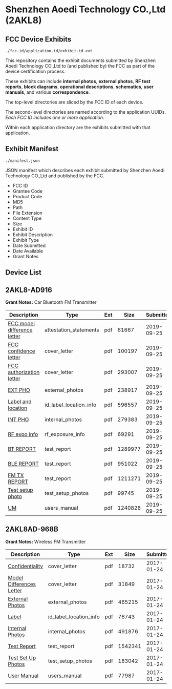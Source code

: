 # Shenzhen Aoedi Technology CO.,Ltd (2AKL8)
## FCC Device Exhibits

```
./fcc-id/application-id/exhibit-id.ext
```

This repository contains the exhibit documents submitted by Shenzhen Aoedi Technology CO.,Ltd to (and published by) the FCC as part of the device certification process.

These exhibits can include **internal photos**, **external photos**, **RF test reports**, **block diagrams**, **operational descriptions**, **schematics**, **user manuals**, and various **correspondence**.

The top-level directories are sliced by the FCC ID of each device.

The second-level directories are named according to the application UUIDs. *Each FCC ID includes one or more application.*

Within each application directory are the exhibits submitted with that application. 

## Exhibit Manifest

```
./manifest.json
```

JSON manifest which describes each exhibit submitted by Shenzhen Aoedi Technology CO.,Ltd and published by the FCC.

- FCC ID
- Grantee Code
- Product Code
- MD5
- Path
- File Extension
- Content Type
- Size
- Exhibit ID
- Exhibit Description
- Exhibit Type
- Date Submitted
- Date Available
- Grant Notes

## Device List
## 2AKL8-AD916
**Grant Notes:** Car Bluetooth FM Transmitter

| Description | Type | Ext | Size | Submitted | Available |
| ----------- | ---- | --- | ---- | --------- | --------- |
| [FCC model difference letter](2AKL8-AD916/3af9d52ddb1d7186c03e6f9b6f550ed6/4458002.pdf) | attestation_statements | pdf | 61667 | 2019-09-25 | 2019-09-25 |
| [FCC confidence letter](2AKL8-AD916/3af9d52ddb1d7186c03e6f9b6f550ed6/4458000.pdf) | cover_letter | pdf | 100197 | 2019-09-25 | 2019-09-25 |
| [FCC authorization letter](2AKL8-AD916/3af9d52ddb1d7186c03e6f9b6f550ed6/4458001.pdf) | cover_letter | pdf | 293007 | 2019-09-25 | 2019-09-25 |
| [EXT PHO](2AKL8-AD916/3af9d52ddb1d7186c03e6f9b6f550ed6/4458003.pdf) | external_photos | pdf | 238917 | 2019-09-25 | 2019-09-25 |
| [Label and location](2AKL8-AD916/3af9d52ddb1d7186c03e6f9b6f550ed6/4458005.pdf) | id_label_location_info | pdf | 596557 | 2019-09-25 | 2019-09-25 |
| [INT PHO](2AKL8-AD916/3af9d52ddb1d7186c03e6f9b6f550ed6/4458004.pdf) | internal_photos | pdf | 279383 | 2019-09-25 | 2019-09-25 |
| [RF expo info](2AKL8-AD916/3af9d52ddb1d7186c03e6f9b6f550ed6/4458009.pdf) | rf_exposure_info | pdf | 69291 | 2019-09-25 | 2019-09-25 |
| [BT REPORT](2AKL8-AD916/3af9d52ddb1d7186c03e6f9b6f550ed6/4458029.pdf) | test_report | pdf | 1289977 | 2019-09-25 | 2019-09-25 |
| [BLE REPORT](2AKL8-AD916/3af9d52ddb1d7186c03e6f9b6f550ed6/4458030.pdf) | test_report | pdf | 951022 | 2019-09-25 | 2019-09-25 |
| [FM TX REPORT](2AKL8-AD916/3af9d52ddb1d7186c03e6f9b6f550ed6/4459042.pdf) | test_report | pdf | 1211271 | 2019-09-25 | 2019-09-25 |
| [Test setup photo](2AKL8-AD916/3af9d52ddb1d7186c03e6f9b6f550ed6/4458008.pdf) | test_setup_photos | pdf | 99745 | 2019-09-25 | 2019-09-25 |
| [UM](2AKL8-AD916/3af9d52ddb1d7186c03e6f9b6f550ed6/4458010.pdf) | users_manual | pdf | 1240826 | 2019-09-25 | 2019-09-25 |
## 2AKL8AD-968B
**Grant Notes:** Wireless FM Transmitter

| Description | Type | Ext | Size | Submitted | Available |
| ----------- | ---- | --- | ---- | --------- | --------- |
| [Confidentiality](2AKL8AD-968B/0efffcbb3f99005ad9d2a335e58a546c/3269093.pdf) | cover_letter | pdf | 18732 | 2017-01-24 | 2017-01-29 |
| [Model Differences Letter](2AKL8AD-968B/0efffcbb3f99005ad9d2a335e58a546c/3269094.pdf) | cover_letter | pdf | 31849 | 2017-01-24 | 2017-01-29 |
| [External Photos](2AKL8AD-968B/0efffcbb3f99005ad9d2a335e58a546c/3269095.pdf) | external_photos | pdf | 465215 | 2017-01-24 | 2017-01-29 |
| [Label](2AKL8AD-968B/0efffcbb3f99005ad9d2a335e58a546c/3269097.pdf) | id_label_location_info | pdf | 76743 | 2017-01-24 | 2017-01-29 |
| [Internal Photos](2AKL8AD-968B/0efffcbb3f99005ad9d2a335e58a546c/3269096.pdf) | internal_photos | pdf | 491876 | 2017-01-24 | 2017-01-29 |
| [Test Report](2AKL8AD-968B/0efffcbb3f99005ad9d2a335e58a546c/3269101.pdf) | test_report | pdf | 1542341 | 2017-01-24 | 2017-01-29 |
| [Test Set Up Photos](2AKL8AD-968B/0efffcbb3f99005ad9d2a335e58a546c/3269100.pdf) | test_setup_photos | pdf | 183042 | 2017-01-24 | 2017-01-29 |
| [User Manual](2AKL8AD-968B/0efffcbb3f99005ad9d2a335e58a546c/3269102.pdf) | users_manual | pdf | 77987 | 2017-01-24 | 2017-01-29 |
